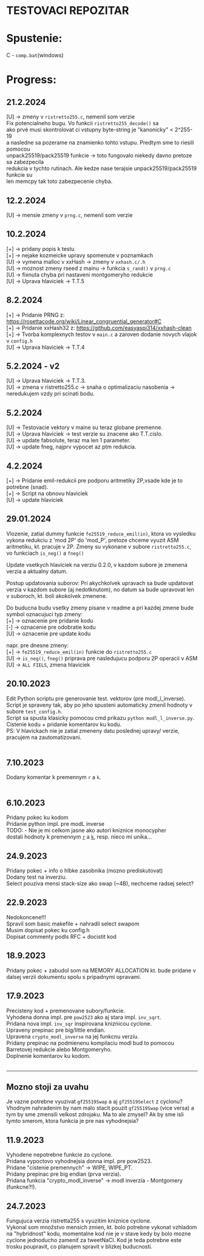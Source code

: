 <h1>TESTOVACI REPOZITAR</h1>

# Spustenie:
C - `comp.bat`(windows) <br>
# Progress:

## 21.2.2024
[U] ->  zmeny v `ristretto255.c`, nemenil som verzie<br>
Fix potencialneho bugu. Vo funkcii  `ristretto255_decode()` sa <br>
ako prvé musi skontrolovat ci vstupny byte-string je "kanonicky" < 2^255-19 <br>
a nasledne sa pozerame na znamienko tohto vstupu. Predtym sme to riesili pomocou <br>
unpack25519/pack25519 funkcie -> toto fungovalo niekedy davno pretoze sa zabezpecila<br>
redukcia v tychto rutinach. Ale kedze nase terajsie unpack25519/pack25519 funkcie su <br>
len memcpy tak toto zabezpecenie chyba.<br>

## 12.2.2024
[U] ->  mensie zmeny v `prng.c`, nemenil som verzie<br>

## 10.2.2024
[+] -> pridany popis k testu<br>
[+] -> nejake kozmeicke upravy spomenute v poznamkach<br>
[U] -> vymena malloc v xxHash -> zmeny v `xxhash.c/.h` <br>
[U] -> moznost zmeny rseed z mainu -> funkcia `s_rand()` v `prng.c`<br>
[U] -> fixnuta chyba pri nastaveni montgomeryho redukcie <br>
[U] -> Uprava hlaviciek -> T.T.5 <br>

## 8.2.2024
[+] -> Pridanie PRNG z: https://rosettacode.org/wiki/Linear_congruential_generator#C<br>
[+] -> Pridanie xxHash32 z: https://github.com/easyaspi314/xxhash-clean<br>
[+] -> Tvorba komplexnych testov v `main.c` a zaroven dodanie novych vlajok v `config.h`<br>
[U] -> Uprava hlaviciek -> T.T.4 <br>


## 5.2.2024 - v2
[U] -> Uprava hlaviciek -> T.T.3. <br>
[U] -> zmena v ristretto255.c -> snaha o optimalizaciu nasobenia -> neredukujem vzdy pri scinati bodu. <br>

## 5.2.2024
[U] -> Testovacie vektory v maine su teraz globane premenne. <br>
[U] -> Uprava hlaviciek -> test verzie su znacene ako T.T.cislo. <br>
[U] -> update fabsolute, teraz ma len 1 parameter. <br>
[U] -> update fneg, najprv vypocet az ptm redukcia. <br>


## 4.2.2024
[+] -> Pridanie emil-redukcii pre podporu aritmetiky 2P,vsade kde je to potrebne (snad). <br>
[+] -> Script na obnovu hlaviciek <br>
[U] -> update hlaviciek <br>

## 29.01.2024
Vlozenie, zatial dummy funkcie `fe25519_reduce_emil(in)`, ktora vo vysledku vykona redukciu z 'mod 2P' do 'mod_P', pretoze chceme vyuzit ASM aritmetiku, kt. pracuje v 2P. Zmeny su vykonane v subore
`ristretto255.c`, vo funkciach `is_neg()` a `fneg()`

Update vsetkych hlaviciek na verziu 0.2.0, v kazdom subore je zmenena verzia a aktualny datum.

Postup updatovania suborov:
Pri akychkolvek upravach sa bude updatovat verzia v kazdom subore (aj nedotknutom), no datum sa
bude upravovat len v suboroch, kt. boli akokolvek zmenene.<br>

Do buducna budu vsetky zmeny pisane v readme a pri kazdej zmene bude symbol oznacujuci typ zmeny: <br>
[+] -> oznacenie pre pridanie kodu <br>
[-] -> oznacenie pre odobratie kodu <br>
[U]	-> oznacenie pre update kodu <br>

napr. pre dnesne zmeny: <br>
[+] -> `fe25519_reduce_emil(in)` funkcie do `ristretto255.c` <br>
[U] -> `is_neg()`, `fneg()` priprava pre nasledujucu podporu 2P operacii v ASM <br>
[U] -> `ALL FIELS`, zmena hlaviciek <br>


## 20.10.2023
Edit Python scriptu pre generovanie test. vektorov (pre modl_l_inverse).<br>
Script je spraveny tak, aby po jeho spusteni automaticky zmenil hodnoty v subore `test_config.h`.<br>
Script sa spusta klasicky pomocou cmd prikazu `python modl_l_inverse.py`.<br>
Cistenie kodu  + pridanie komentarov ku kodu.<br>
PS:
  V hlavickach nie je zatial zmeneny datu poslednej upravy/ verzie, pracujem na zautomatizovani.<br>
<br>

## 7.10.2023
Dodany komentar k premennym `r` a `k`.<br>
<br>

## 6.10.2023
Pridany pokec ku kodom<br>
Pridanie python impl. pre modL inverse<br>
TODO:
	- Nie je mi celkom jasne ako autori kniznice monocypher<br>
	dostali hodnoty k premennym [`r`](https://github.com/Alg0ritmus/ristretto255_cyclone/blob/main/modl.c#L111) a [`k`](https://github.com/Alg0ritmus/ristretto255_cyclone/blob/main/modl.c#L195), resp. nieco mi unika...<br>

## 24.9.2023
Pridany pokec + info o hlbke zasobnika (mozno prediskutovat)<br>
Dodany test na inverziu.<br>
Select pouziva mensi stack-size ako swap (\~4B), nechceme radsej select?<br>


## 22.9.2023
Nedokoncene!!!<br>
Spravil som basic makefile + nahradil select swapom<br>
Musim dopisat pokec ku config.h<br>
Dopisat commenty podls RFC + docistit kod<br>


## 18.9.2023
Pridany pokec + zabudol som na MEMORY ALLOCATION kt. bude pridane v dalsej verzii dokumentu spolu s pripadnymi opravami.<br>

## 17.9.2023
Precisteny kod + premenovane subory/funkcie. <br>
Vyhodena donna impl. pre `pow2523` ako aj stara impl. `inv_sqrt`.<br>
Pridana nova impl. `inv_sqr` inspirovana kniznicou cyclone.<br>
Upraveny prepinac pre big/little endian. <br>
Upravena `crypto_modl_inverse` na jej funkcnu verziu.<br>
Pridany prepinac na podmienenu kompilaciu modl bud to pomocou<br>
Barretovej redukcie alebo Montgomeryho. <br>
Doplnenie komentarov ku kodom. <br>
<br>

---
## Mozno stoji za uvahu
Je vazne potrebne vyuzivat `gf25519Swap` a aj `gf25519Select` z cyclonu? Vhodnym nahradenim by nam malo stacit pouzit `gf25519Swap`  (vice versa) a tym by sme zmensili velkost zdrojaku. Ma to ale zmysel? Ak by sme isli tymto smerom, ktora funkcia je pre nas vyhodnejsia?




## 11.9.2023
Vyhodene nepotrebne funkcie zo cyclone.<br>
Pridana vypoctovo vyhodnejsia donna impl. pre pow2523.<br>
Pridane "cistenie premennych" -> WIPE, WIPE_PT. <br>
Pridany prepinac pre big endian (prva verzia). <br>
Pridana funkcia "crypto_modl_inverse" -> modl inverzia - Montgomery (funkcne?!). <br>

## 24.7.2023
Fungujuca verzia ristretta255 s vyuzitim kniznice cyclone.<br>
Vykonal som množstvo mensich zmien, kt. bolo potrebne vykonat vzhladom na "hybridnost" kodu, momentalne kod nie je v stave kedy by bolo mozne cyclone jednoducho zameniť  za tweetNaCl. Kod je teda potrebne este trosku poupravit, co planujem spravit v blizkej buducnosti.<br>
